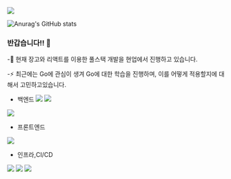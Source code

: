 <img src="https://capsule-render.vercel.app/api?type=waving&color=gradient&height=200&section=header&text=임재민의Github&fontSize=90" />

![Anurag's GitHub stats](https://github-readme-stats.vercel.app/api?username=woals182&show_icons=true&theme=dark&show_icons=true)

### 반갑습니다!! 👋

-🌱 현재 장고와 리액트를 이용한 풀스택 개발을 현업에서 진행하고 있습니다.

-⚡ 최근에는 Go에 관심이 생겨 Go에 대한 학습을 진행하며, 이를 어떻게 적용할지에 대해서 고민하고있습니다.

- 백엔드
<img src="https://img.shields.io/badge/Django-181717?style=plastic&logo=Django&logoColor=white"/>           <img src="https://img.shields.io/badge/GO-3776AB?style=plastic&logo=GO&logoColor=white"/>
<img src="https://img.shields.io/badge/Fastapi-181717?style=plastic&logo=Fastapi&logoColor=white"/>

- 프론트엔드
<img src="https://img.shields.io/badge/React-4479A1?style=plastic&logo=React&logoColor=white"/>

- 인프라,CI/CD
<img src="https://img.shields.io/badge/Docker-2496ED?style=plastic&logo=Docker&logoColor=white"/>
<img src="https://img.shields.io/badge/AWS-232F3E?style=plastic&logo=AWS&logoColor=white"/>
<img src="https://img.shields.io/badge/Github-181717?style=plastic&logo=Github&logoColor=white"/>



<!--
**woals182/woals182** is a ✨ _special_ ✨ repository because its `README.md` (this file) appears on your GitHub profile.

Here are some ideas to get you started:

- 🔭 I’m currently working on ...
- 🌱 I’m currently learning ...
- 👯 I’m looking to collaborate on ...
- 🤔 I’m looking for help with ...
- 💬 Ask me about ...
- 📫 How to reach me: ...
- 😄 Pronouns: ...
- ⚡ Fun fact: ...
-->
